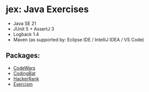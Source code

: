 # jex: Java Exercises

* Java SE 21
* JUnit 5 + AssertJ 3
* Logback 1.4
* Maven (as supported by: Eclipse IDE / IntelliJ IDEA / VS Code)

## Packages:
* [CodeWars](https://github.com/egalli64/jex/tree/master/src/main/java/com/codewars/)
* [CodingBat](https://github.com/egalli64/jex/tree/master/src/main/java/com/codingbat/)
* [HackerRank](https://github.com/egalli64/jex/tree/master/src/main/java/com/hackerrank)
* [Exercism](https://github.com/egalli64/jex/tree/master/src/main/java/org/exercism/track/)
